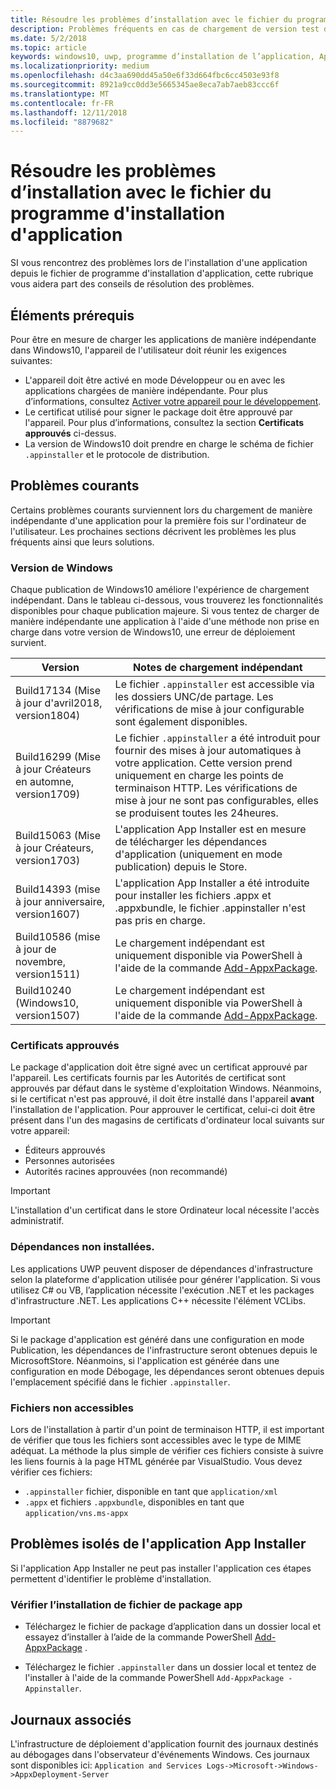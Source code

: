 ```yaml
---
title: Résoudre les problèmes d’installation avec le fichier du programme d'installation d'application
description: Problèmes fréquents en cas de chargement de version test des applications avec le fichier du programme d'installation d'application.
ms.date: 5/2/2018
ms.topic: article
keywords: windows10, uwp, programme d’installation de l’application, AppInstaller, charger une version test
ms.localizationpriority: medium
ms.openlocfilehash: d4c3aa690dd45a50e6f33d664fbc6cc4503e93f8
ms.sourcegitcommit: 8921a9cc0dd3e5665345ae8eca7ab7aeb83ccc6f
ms.translationtype: MT
ms.contentlocale: fr-FR
ms.lasthandoff: 12/11/2018
ms.locfileid: "8879682"
---
```

# <a name="troubleshoot-installation-issues-with-the-app-installer-file"></a>Résoudre les problèmes d’installation avec le fichier du programme d'installation d'application

SI vous rencontrez des problèmes lors de l'installation d'une application depuis le fichier de programme d'installation d'application, cette rubrique vous aidera part des conseils de résolution des problèmes.

## <a name="prerequisites"></a>Éléments prérequis

Pour être en mesure de charger les applications de manière indépendante dans Windows10, l'appareil de l'utilisateur doit réunir les exigences suivantes:

- L'appareil doit être activé en mode Développeur ou en avec les applications chargées de manière indépendante. Pour plus d’informations, consultez [Activer votre appareil pour le développement](https://docs.microsoft.com/windows/uwp/get-started/enable-your-device-for-development).
- Le certificat utilisé pour signer le package doit être approuvé par l'appareil. Pour plus d’informations, consultez la section **Certificats approuvés** ci-dessus.
- La version de Windows10 doit prendre en charge le schéma de fichier `.appinstaller` et le protocole de distribution.

## <a name="common-issues"></a>Problèmes courants

Certains problèmes courants surviennent lors du chargement de manière indépendante d'une application pour la première fois sur l'ordinateur de l'utilisateur. Les prochaines sections décrivent les problèmes les plus fréquents ainsi que leurs solutions.

### <a name="windows-version"></a>Version de Windows

Chaque publication de Windows10 améliore l'expérience de chargement indépendant. Dans le tableau ci-dessous, vous trouverez les fonctionnalités disponibles pour chaque publication majeure. Si vous tentez de charger de manière indépendante une application à l'aide d'une méthode non prise en charge dans votre version de Windows10, une erreur de déploiement survient.

| Version | Notes de chargement indépendant |
|---------|----------------|
| Build17134 (Mise à jour d'avril2018, version1804)    | Le fichier `.appinstaller` est accessible via les dossiers UNC/de partage. Les vérifications de mise à jour configurable sont également disponibles. |
| Build16299 (Mise à jour Créateurs en automne, version1709) | Le fichier `.appinstaller` a été introduit pour fournir des mises à jour automatiques à votre application. Cette version prend uniquement en charge les points de terminaison HTTP. Les vérifications de mise à jour ne sont pas configurables, elles se produisent toutes les 24heures. |
| Build15063 (Mise à jour Créateurs, version1703)      | L'application App Installer est en mesure de télécharger les dépendances d'application (uniquement en mode publication) depuis le Store. |
| Build14393 (mise à jour anniversaire, version1607)   | L'application App Installer a été introduite pour installer les fichiers .appx et .appxbundle, le fichier .appinstaller n'est pas pris en charge. |
| Build10586 (mise à jour de novembre, version1511)      | Le chargement indépendant est uniquement disponible via PowerShell à l'aide de la commande [Add-AppxPackage](https://docs.microsoft.com/powershell/module/appx/add-appxpackage?view=win10-ps). |
| Build10240 (Windows10, version1507)           | Le chargement indépendant est uniquement disponible via PowerShell à l'aide de la commande [Add-AppxPackage](https://docs.microsoft.com/powershell/module/appx/add-appxpackage?view=win10-ps). |

### <a name="trusted-certificates"></a>Certificats approuvés

Le package d'application doit être signé avec un certificat approuvé par l'appareil. Les certificats fournis par les Autorités de certificat sont approuvés par défaut dans le système d'exploitation Windows. Néanmoins, si le certificat n'est pas approuvé, il doit être installé dans l'appareil **avant** l'installation de l'application. Pour approuver le certificat, celui-ci doit être présent dans l'un des magasins de certificats d'ordinateur local suivants sur votre appareil:

- Éditeurs approuvés
- Personnes autorisées
- Autorités racines approuvées (non recommandé)

 >[!IMPORTANT]
 > L'installation d'un certificat dans le store Ordinateur local nécessite l'accès administratif.

### <a name="dependencies-not-installed"></a>Dépendances non installées. 

Les applications UWP peuvent disposer de dépendances d'infrastructure selon la plateforme d'application utilisée pour générer l'application. Si vous utilisez C# ou VB, l’application nécessite l'exécution .NET et les packages d'infrastructure .NET. Les applications C++ nécessite l'élément VCLibs.

>[!IMPORTANT] 
> Si le package d'application est généré dans une configuration en mode Publication, les dépendances de l'infrastructure seront obtenues depuis le MicrosoftStore. Néanmoins, si l'application est générée dans une configuration en mode Débogage, les dépendances seront obtenues depuis l'emplacement spécifié dans le fichier `.appinstaller`.

### <a name="files-not-accessible"></a>Fichiers non accessibles

Lors de l'installation à partir d'un point de terminaison HTTP, il est important de vérifier que tous les fichiers sont accessibles avec le type de MIME adéquat. La méthode la plus simple de vérifier ces fichiers consiste à suivre les liens fournis à la page HTML générée par VisualStudio. Vous devez vérifier ces fichiers:

- `.appinstaller` fichier, disponible en tant que `application/xml`
- `.appx` et fichiers `.appxbundle`, disponibles en tant que `application/vns.ms-appx`

## <a name="isolate-app-installer-app-issues"></a>Problèmes isolés de l'application App Installer

Si l'application App Installer ne peut pas installer l'application ces étapes permettent d'identifier le problème d'installation.

### <a name="verify-app-package-file-installation"></a>Vérifier l’installation de fichier de package app

- Téléchargez le fichier de package d’application dans un dossier local et essayez d’installer à l’aide de la commande PowerShell [Add-AppxPackage](https://docs.microsoft.com/powershell/module/appx/add-appxpackage?view=win10-ps) .

- Téléchargez le fichier `.appinstaller` dans un dossier local et tentez de l'installer à l'aide de la commande PowerShell `Add-AppxPackage -Appinstaller`.

## <a name="related-logs"></a>Journaux associés

L'infrastructure de déploiement d'application fournit des journaux destinés au débogages dans l'observateur d'événements Windows. Ces journaux sont disponibles ici: `Application and Services Logs->Microsoft->Windows->AppxDeployment-Server`



